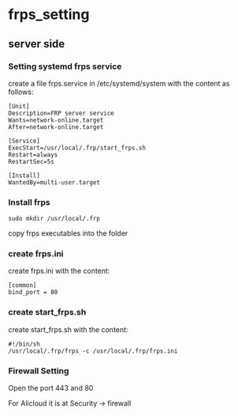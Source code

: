 # frps_setting

## server side
### Setting systemd frps service
create a file frps.service in /etc/systemd/system with the content as follows:
```
[Unit]
Description=FRP server service
Wants=network-online.target
After=network-online.target

[Service]
ExecStart=/usr/local/.frp/start_frps.sh
Restart=always
RestartSec=5s

[Install]
WantedBy=multi-user.target
```
### Install frps
```
sudo mkdir /usr/local/.frp
```
copy frps executables into the folder

### create frps.ini
create frps.ini with the content:
```
[common]
bind_port = 80
```
### create start_frps.sh
create start_frps.sh with the content:
```
#!/bin/sh
/usr/local/.frp/frps -c /usr/local/.frp/frps.ini
```
### Firewall Setting
Open the port 443 and 80

For Alicloud it is at Security -> firewall
